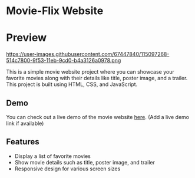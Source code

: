 # Movie-Flix Website

# Preview

https://user-images.githubusercontent.com/67447840/115097268-514c7800-9f53-11eb-9cd0-b4a3126a0978.png

This is a simple movie website project where you can showcase your favorite movies along with their details like title, poster image, and a trailer. This project is built using HTML, CSS, and JavaScript.


## Demo

You can check out a live demo of the movie website [here](#). (Add a live demo link if available)

## Features

- Display a list of favorite movies
- Show movie details such as title, poster image, and trailer
- Responsive design for various screen sizes

